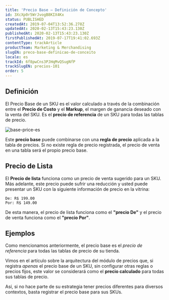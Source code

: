 ```yaml
---
title: 'Precio Base – Definición de Concepto'
id: 3XcXp0r5WrJvogB8KIX4Kx
status: PUBLISHED
createdAt: 2019-07-04T13:52:36.278Z
updatedAt: 2020-02-13T15:43:23.130Z
publishedAt: 2020-02-13T15:43:23.130Z
firstPublishedAt: 2019-07-17T19:41:02.693Z
contentType: trackArticle
productTeam: Marketing & Merchandising
slugEN: preco-base-definicao-de-conceito
locale: es
trackId: 6f8pwCns3PJHqMvQSugNfP
trackSlugEN: precios-101
order: 5
---
```


## Definición 

El Precio Base de un SKU es el valor calculado a través de la combinación entre el **Precio de Costo** y el **Markup**, el margen de ganancia deseado con la venta del SKU. Es el __precio de referencia__ de un SKU para todas las tablas de precio. 

![base-price-es](https://raw.githubusercontent.com/vtexdocs/help-center-content/refs/heads/main/docs/es/tracks/m%C3%B3dulos-vtex-primeros-pasos/precios-101/preco-base-definicao-de-conceito_1.png)

Este **precio base** puede combinarse con una **regla de precio** aplicada a la tabla de precios. Si no existe regla de precio registrada, el precio de venta en una tabla será el propio precio base.

## Precio de Lista

El __Precio de lista__ funciona como un precio de venta sugerido para un SKU. Más adelante, este precio puede sufrir una reducción y usted puede presentar un SKU con la siguiente información de precio en la vitrina:

```
De: R$ 199.00
Por: R$ 149.00
```

De esta manera, el precio de lista funciona como el **"precio De"** y el precio de venta funciona como el __"precio Por"__.

## Ejemplos

Como mencionamos anteriormente, el precio base es el *precio de referencia* para todas las tablas de precio de su tienda. 

Vimos en el artículo sobre la arquitectura del módulo de precios que, si registra *apenas* el precio base de un SKU, sin configurar otras reglas o precios fijos, este valor se considerará como el __precio calculado__ para todas sus tablas de precio.

Así, si no hace parte de su estrategia tener precios diferentes para diversos contextos, basta registrar el precio base para sus SKUs.
